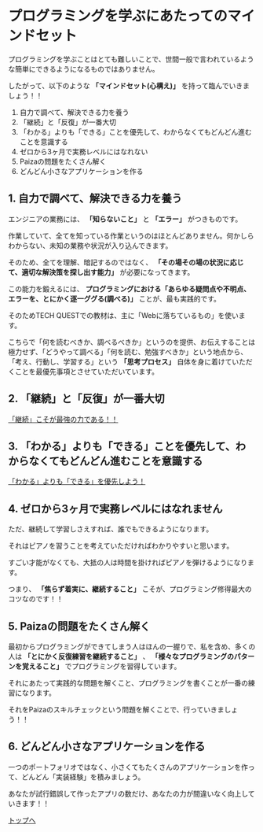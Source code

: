 # プログラミングを学ぶにあたってのマインドセット

プログラミングを学ぶことはとても難しいことで、世間一般で言われているような簡単にできるようになるものではありません。

したがって、以下のような **「マインドセット(心構え)」** を持って臨んでいきましょう！！

1. 自力で調べて、解決できる力を養う
1. 「継続」と「反復」が一番大切
1. 「わかる」よりも「できる」ことを優先して、わからなくてもどんどん進むことを意識する
1. ゼロから3ヶ月で実務レベルにはなれない
1. Paizaの問題をたくさん解く
1. どんどん小さなアプリケーションを作る


## 1. 自力で調べて、解決できる力を養う

エンジニアの業務には、 **「知らないこと」** と **「エラー」** がつきものです。

作業していて、全てを知っている作業というのはほとんどありません。何かしらわからない、未知の業務や状況が入り込んできます。

そのため、全てを理解、暗記するのではなく、 **「その場その場の状況に応じて、適切な解決策を探し出す能力」** が必要になってきます。

この能力を鍛えるには、 **プログラミングにおける「あらゆる疑問点や不明点、エラーを、とにかく逐一ググる(調べる)」** ことが、最も実践的です。

そのためTECH QUESTでの教材は、主に「Webに落ちているもの」を使います。

こちらで「何を読むべきか、調べるべきか」というのを提供、お伝えすることは極力せず、「どうやって調べる」「何を読む、勉強すべきか」という地点から、「考え、行動し、学習する」という **「思考プロセス」** 自体を身に着けていただくことを最優先事項とさせていただいています。


## 2. 「継続」と「反復」が一番大切
[「継続」こそが最強の力である！！](https://note.com/tech_quest/n/ndba71e1f32db)


## 3. 「わかる」よりも「できる」ことを優先して、わからなくてもどんどん進むことを意識する
[「わかる」よりも「できる」を優先しよう！](https://note.com/tech_quest/n/nf355704bc25a)


## 4. ゼロから3ヶ月で実務レベルにはなれません

ただ、継続して学習しさえすれば、誰でもできるようになります。

それはピアノを習うことを考えていただければわかりやすいと思います。

すごい才能がなくても、大抵の人は時間を掛ければピアノを弾けるようになります。

つまり、 **「焦らず着実に、継続すること」** こそが、プログラミング修得最大のコツなのです！！


## 5. Paizaの問題をたくさん解く
最初からプログラミングができてしまう人はほんの一握りで、私を含め、多くの人は **「とにかく反復練習を継続すること」** 、 **「様々なプログラミングのパターンを覚えること」** でプログラミングを習得しています。

それにあたって実践的な問題を解くこと、プログラミングを書くことが一番の練習になります。

それをPaizaのスキルチェックという問題を解くことで、行っていきましょう！！


## 6. どんどん小さなアプリケーションを作る

一つのポートフォリオではなく、小さくてもたくさんのアプリケーションを作って、どんどん「実装経験」を積みましょう。

あなたが試行錯誤して作ったアプリの数だけ、あなたの力が間違いなく向上していきます！！

[トップへ](/README.md)